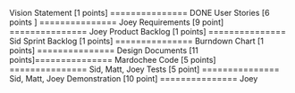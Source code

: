 Vision Statement [1 points] =============== DONE
User Stories [6 points ] 	=============== Joey
Requirements [9 point]		=============== Joey
Product Backlog [1 points]  =============== Sid
Sprint Backlog [1 points] 	=============== 
Burndown Chart [1 points]	=============== 
Design Documents [11 points]=============== Mardochee
Code [5 points] 		    =============== Sid, Matt, Joey
Tests [5 point]				=============== Sid, Matt, Joey
Demonstration [10 point]	=============== Joey